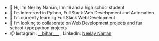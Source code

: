 - 👋 Hi, I’m Neelay Naman, I'm 16 and a high school student
- 👀 I’m interested in Python, Full Stack Web Development and Automation
- 🌱 I’m currently learning Full Stack Web Development
- 💞️ I’m looking to collaborate on Web Development projects and fun school-type python projects
- 📫 Instagram: [\_\_bihari___](https://www.instagram.com/__bihari___/) , LinkedIn: [Neelay Naman](https://www.linkedin.com/in/neelay-naman/)
